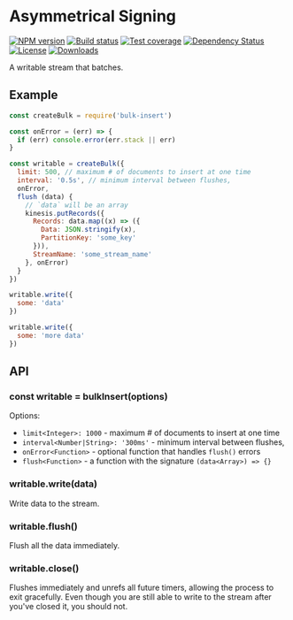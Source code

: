 # Asymmetrical Signing

[![NPM version][npm-image]][npm-url]
[![Build status][travis-image]][travis-url]
[![Test coverage][codecov-image]][codecov-url]
[![Dependency Status][david-image]][david-url]
[![License][license-image]][license-url]
[![Downloads][downloads-image]][downloads-url]

A writable stream that batches.

## Example

```js
const createBulk = require('bulk-insert')

const onError = (err) => {
  if (err) console.error(err.stack || err)
}

const writable = createBulk({
  limit: 500, // maximum # of documents to insert at one time
  interval: '0.5s', // minimum interval between flushes,
  onError,
  flush (data) {
    // `data` will be an array
    kinesis.putRecords({
      Records: data.map((x) => ({
        Data: JSON.stringify(x),
        PartitionKey: 'some_key'
      })),
      StreamName: 'some_stream_name'
    }, onError)
  }
})

writable.write({
  some: 'data'
})

writable.write({
  some: 'more data'
})
```

## API

### const writable = bulkInsert(options)

Options:

- `limit<Integer>: 1000` - maximum # of documents to insert at one time
- `interval<Number|String>: '300ms'` - minimum interval between flushes,
- `onError<Function>` - optional function that handles `flush()` errors
- `flush<Function>` - a function with the signature `(data<Array>) => {}`

### writable.write(data)

Write data to the stream.

### writable.flush()

Flush all the data immediately.

### writable.close()

Flushes immediately and unrefs all future timers, allowing the process to exit gracefully.
Even though you are still able to write to the stream after you've closed it, you should not.

[npm-image]: https://img.shields.io/npm/v/bulk-insert.svg?style=flat-square
[npm-url]: https://npmjs.org/package/bulk-insert
[travis-image]: https://img.shields.io/travis/jonathanong/bulk-insert/master.svg?style=flat-square
[travis-url]: https://travis-ci.org/jonathanong/bulk-insert
[codecov-image]: https://img.shields.io/codecov/c/github/jonathanong/bulk-insert/master.svg?style=flat-square
[codecov-url]: https://codecov.io/github/jonathanong/bulk-insert
[david-image]: http://img.shields.io/david/jonathanong/bulk-insert.svg?style=flat-square
[david-url]: https://david-dm.org/jonathanong/bulk-insert
[license-image]: http://img.shields.io/npm/l/bulk-insert.svg?style=flat-square
[license-url]: LICENSE
[downloads-image]: http://img.shields.io/npm/dm/bulk-insert.svg?style=flat-square
[downloads-url]: https://npmjs.org/package/bulk-insert
